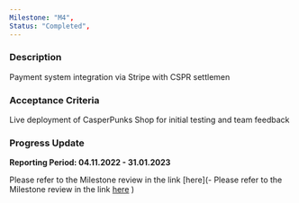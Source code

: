```yaml
---
Milestone: "M4",
Status: "Completed",
---
```

<!--lang:en--> 
### Description

Payment system integration via Stripe with CSPR settlemen


### Acceptance Criteria

Live deployment of CasperPunks Shop for initial testing and team feedback

### Progress Update

**Reporting Period: 04.11.2022 - 31.01.2023**

Please refer to the Milestone review in the link [here](- Please refer to the Milestone review in the link [here](https://casper-association.atlassian.net/wiki/spaces/DropLinked/pages/284262411/Milestones)
)

